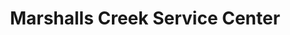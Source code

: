---
title: "Marshalls Creek Service Center"
url: /east-stroudsburg/marshalls-creek-service-center/
shop: Autowerkstatt
---